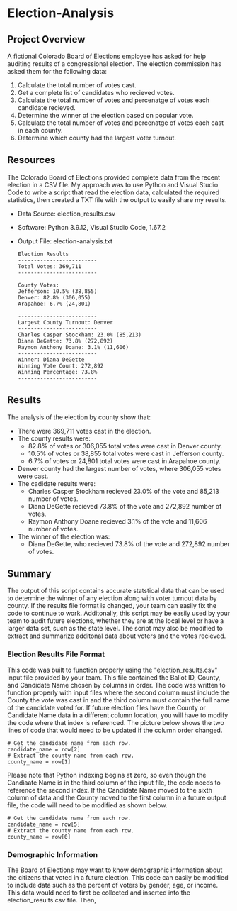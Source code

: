 # Election-Analysis

## Project Overview
A fictional Colorado Board of Elections employee has asked for help auditing results of a congressional election. The election commission has asked them for the following data: 

1. Calculate the total number of votes cast.
2. Get a complete list of candidates who recieved votes.
3. Calculate the total number of votes and percenatge of votes each candidate recieved.
5. Determine the winner of the election based on popular vote.
6. Calculate the total number of votes and percenatge of votes each cast in each county.
7. Determine which county had the largest voter turnout.

## Resources
The Colorado Board of Elections provided complete data from the recent election in a CSV file. My approach was to use Python and Visual Studio Code to write a script that read the election data, calculated the required statistics, then created a TXT file with the output to easily share my results.
- Data Source: election_results.csv
- Software: Python 3.9.12, Visual Studio Code, 1.67.2
- Output File: election-analysis.txt

    ```
    Election Results
    -------------------------
    Total Votes: 369,711
    -------------------------

    County Votes:
    Jefferson: 10.5% (38,855)
    Denver: 82.8% (306,055)
    Arapahoe: 6.7% (24,801)

    -------------------------
    Largest County Turnout: Denver
    -------------------------
    Charles Casper Stockham: 23.0% (85,213)
    Diana DeGette: 73.8% (272,892)
    Raymon Anthony Doane: 3.1% (11,606)
    -------------------------
    Winner: Diana DeGette
    Winning Vote Count: 272,892
    Winning Percentage: 73.8%
    -------------------------
    ```

## Results
The analysis of the election by county show that: 
- There were 369,711 votes cast in the election.
- The county results were: 
  - 82.8% of votes or 306,055 total votes were cast in Denver county.
  - 10.5% of votes or 38,855 total votes were cast in Jefferson county.
  - 6.7% of votes or 24,801 total votes were cast in Arapahoe county.
- Denver county had the largest number of votes, where 306,055 votes were cast.
- The cadidate results were: 
  - Charles Casper Stockham recieved 23.0% of the vote and 85,213 number of votes.
  - Diana DeGette recieved 73.8% of the vote and 272,892 number of votes.
  - Raymon Anthony Doane recieved 3.1% of the vote and 11,606 number of votes.
- The winner of the election was: 
  - Diana DeGette, who recieved 73.8% of the vote and 272,892 number of votes.

## Summary
The output of this script contains accurate statstical data that can be used to determine the winner of any election along with voter turnout data by county. If the results file format is changed, your team can easily fix the code to continue to work. Additonally, this script may be easily used by your team to audit future elections, whether they are at the local level or have a larger data set, such as the state level. The script may also be modified to extract and summarize additonal data about voters and the votes recieved.

### Election Results File Format
This code was built to function properly using the "election_results.csv" input file provided by your team. This file contained the Ballot ID, County, and Candidate Name chosen by columns in order. The code was written to function properly with input files where the second column must include the County the vote was cast in and the third column must contain the full name of the candidate voted for. If future election files have the County or Candidate Name data in a different column location, you will have to modify the code where that index is referenced. The picture below shows the two lines of code that would need to be updated if the column order changed. 

```
# Get the candidate name from each row.
candidate_name = row[2]
# Extract the county name from each row.
county_name = row[1]
```

Please note that Python indexing begins at zero, so even though the Candiaate Name is in the third column of the input file, the code needs to reference the second index. If the Candidate Name moved to the sixth column of data and the County moved to the first column in a future output file, the code will need to be modified as shown below. 

```
# Get the candidate name from each row.
candidate_name = row[5]
# Extract the county name from each row.
county_name = row[0]
```

### Demographic Information
The Board of Elections may want to know demographic information about the citizens that voted in a future election. This code can easily be modified to include data such as the percent of voters by gender, age, or income. This data would need to first be collected and inserted into the election_results.csv file. Then, 


